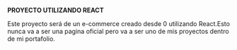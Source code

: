 **PROYECTO UTILIZANDO REACT**

Este proyecto será de un e-commerce creado desde 0 utilizando React.Esto nunca va a ser una pagina oficial pero va a ser uno de mis proyectos dentro de mi portafolio.